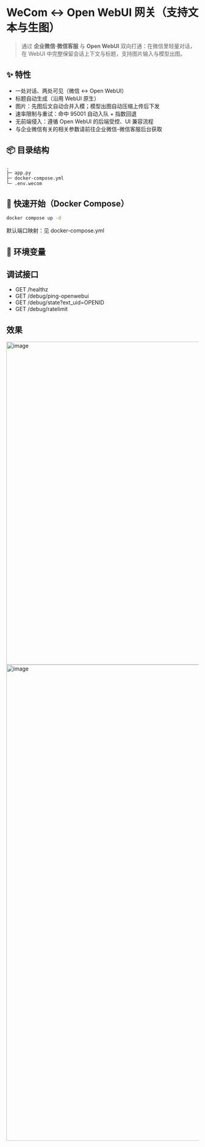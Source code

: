# WeCom ↔ Open WebUI 网关（支持文本与生图）

> 通过 **企业微信·微信客服** 与 **Open WebUI** 双向打通：在微信里轻量对话，在 WebUI 中完整保留会话上下文与标题，支持图片输入与模型出图。

## ✨ 特性

- 一处对话、两处可见（微信 ↔ Open WebUI）
- 标题自动生成（沿用 WebUI 原生）
- 图片：先图后文自动合并入模；模型出图自动压缩上传后下发
- 速率限制与重试：命中 95001 自动入队 + 指数回退
- 无前端侵入：遵循 Open WebUI 的后端受控、UI 兼容流程
- 与企业微信有关的相关参数请前往企业微信-微信客服后台获取

## 📦 目录结构

```
.
├─ app.py
├─ docker-compose.yml
└─ .env.wecom
```

## 🚀 快速开始（Docker Compose）

```bash
docker compose up -d
```

默认端口映射：见 docker-compose.yml

## 🔧 环境变量


## 调试接口
- GET /healthz
- GET /debug/ping-openwebui
- GET /debug/state?ext_uid=OPENID
- GET /debug/ratelimit

## 效果
<img width="1134" height="844" alt="image" src="https://github.com/user-attachments/assets/2cb4147e-fb13-4dc0-8a7d-7c93a905d746" />
<img width="1798" height="1244" alt="image" src="https://github.com/user-attachments/assets/2a92129f-7906-488e-9bee-208e44cf0fab" />


